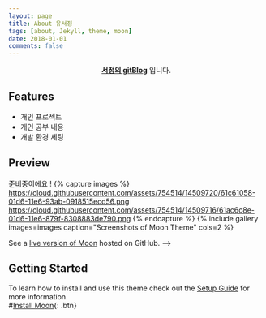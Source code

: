 ```yaml
---
layout: page
title: About 유서정
tags: [about, Jekyll, theme, moon]
date: 2018-01-01
comments: false
---
```

    
<center><a href="http://youseojung.github.io"><b>서정의 gitBlog</b></a> 입니다.</center>

## Features
* 개인 프로젝트
* 개인 공부 내용
* 개발 환경 세팅



## Preview
준비중이에요 !
{% capture images %}
    https://cloud.githubusercontent.com/assets/754514/14509720/61c61058-01d6-11e6-93ab-0918515ecd56.png
    https://cloud.githubusercontent.com/assets/754514/14509716/61ac6c8e-01d6-11e6-879f-8308883de790.png
{% endcapture %}
{% include gallery images=images caption="Screenshots of Moon Theme" cols=2 %}



See a [live version of Moon](http://taylantatli.github.io/Moon) hosted on GitHub. -->
## Getting Started
To learn how to install and use this theme check out the [Setup Guide](http://taylantatli.me/Moon/moon-theme/) for more information.     
#[Install Moon](https://github.com/TaylanTatli/Moon){: .btn}

 
